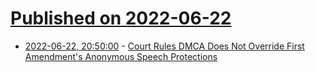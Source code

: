 # [Published on 2022-06-22](index.md)

* [2022-06-22, 20:50:00](https://yro.slashdot.org/story/22/06/22/2015214/court-rules-dmca-does-not-override-first-amendments-anonymous-speech-protections?utm_source=rss1.0mainlinkanon&utm_medium=feed) - [Court Rules DMCA Does Not Override First Amendment's Anonymous Speech Protections](https://yro.slashdot.org/story/22/06/22/2015214/court-rules-dmca-does-not-override-first-amendments-anonymous-speech-protections?utm_source=rss1.0mainlinkanon&utm_medium=feed)
